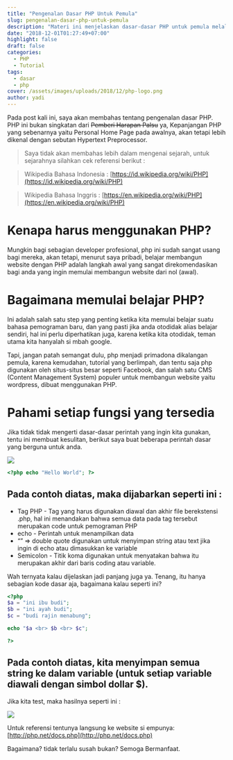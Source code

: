 ```yaml
---
title: "Pengenalan Dasar PHP Untuk Pemula"
slug: pengenalan-dasar-php-untuk-pemula
description: "Materi ini menjelaskan dasar-dasar PHP untuk pemula melalui contoh kode sederhana yang menggambarkan penggunaan tag, variabel, dan perintah dasar dalam pemrograman PHP."
date: "2018-12-01T01:27:49+07:00"
highlight: false
draft: false
categories:
  - PHP
  - Tutorial
tags:
  - dasar
  - php
cover: /assets/images/uploads/2018/12/php-logo.png
author: yadi
---
```


Pada post kali ini, saya akan membahas tentang pengenalan dasar PHP. PHP ini bukan singkatan dari ~~Pemberi Harapan Palsu~~ ya, Kepanjangan PHP yang sebenarnya yaitu Personal Home Page pada awalnya, akan tetapi lebih dikenal dengan sebutan Hypertext Preprocessor.

> Saya tidak akan membahas lebih dalam mengenai sejarah, untuk sejarahnya silahkan cek referensi berikut :


> Wikipedia Bahasa Indonesia : [https://id.wikipedia.org/wiki/PHP](https://id.wikipedia.org/wiki/PHP)

> Wikipedia Bahasa Inggris : [https://en.wikipedia.org/wiki/PHP](https://en.wikipedia.org/wiki/PHP)

# Kenapa harus menggunakan PHP?
Mungkin bagi sebagian developer profesional, php ini sudah sangat usang bagi mereka, akan tetapi, menurut saya pribadi, belajar membangun website dengan PHP adalah langkah awal yang sangat direkomendasikan bagi anda yang ingin memulai membangun website dari nol (awal).

# Bagaimana memulai belajar PHP? 
Ini adalah salah satu step yang penting ketika kita memulai belajar suatu bahasa pemograman baru, dan yang pasti jika anda otodidak alias belajar sendiri, hal ini perlu diperhatikan juga, karena ketika kita otodidak, teman utama kita hanyalah si mbah google.

Tapi, jangan patah semangat dulu, php menjadi primadona dikalangan pemula, karena kemudahan, tutorial yang berlimpah, dan tentu saja php digunakan oleh situs-situs besar seperti Facebook, dan salah satu CMS (Content Management System) populer untuk membangun website yaitu wordpress, dibuat menggunakan PHP.

# Pahami setiap fungsi yang tersedia
Jika tidak tidak mengerti dasar-dasar perintah yang ingin kita gunakan, tentu ini membuat kesulitan, berikut saya buat beberapa perintah dasar yang berguna untuk anda.

![](/assets/images/uploads/2018/12/Pengenalan-Dasar-PHP-Untuk-Pemula-Hello-World.png)

```php
<?php echo "Hello World"; ?>
```

## Pada contoh diatas, maka dijabarkan seperti ini :
* Tag PHP - Tag yang harus digunakan diawal dan akhir file berekstensi .php, hal ini menandakan bahwa semua data pada tag tersebut merupakan code untuk pemograman PHP
* echo - Perintah untuk menampilkan data 
* “” => double quote digunakan untuk menyimpan string atau text jika ingin di echo atau dimasukkan ke variable
* Semicolon - Titik koma digunakan untuk menyatakan bahwa itu merupakan akhir dari baris coding atau variable.

Wah ternyata kalau dijelaskan jadi panjang juga ya. Tenang, itu hanya sebagian kode dasar aja, bagaimana kalau seperti ini?

```php
<?php 
$a = "ini ibu budi";
$b = "ini ayah budi";
$c = "budi rajin menabung";

echo "$a <br> $b <br> $c";

?>
```

## Pada contoh diatas, kita menyimpan semua string ke dalam variable (untuk setiap variable diawali dengan simbol dollar $).

Jika kita test, maka hasilnya seperti ini :

![](/assets/images/uploads/2018/12/Pengenalan-Dasar-PHP-Untuk-Pemula-Ini-Budi.png)

Untuk referensi tentunya langsung ke website si empunya: [http://php.net/docs.php](http://php.net/docs.php)

Bagaimana? tidak terlalu susah bukan?
Semoga Bermanfaat.
